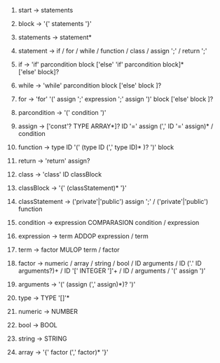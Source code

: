 
 01. start →
        statements

 02. block →
        '{' statements '}'

 03. statements →
        statement*

 04. statement →
        if
        / for
        / while
        / function
        / class
        / assign ';'
        / return ';'

 05. if →
        'if' parcondition block
        ['else' 'if' parcondition block]*  
        ['else' block]?

 06. while →
        'while' parcondition block
        ['else' block ]?

 07. for →
        'for' '(' assign ';' expression ';' assign ')' block
        ['else' block ]?

 08. parcondition →
        '(' condition ')'

 09. assign →
        ['const'? TYPE ARRAY*]? ID '=' assign (',' ID '=' assign)*
        / condition

 10. function →
        type ID '(' (type ID (',' type ID)* )? ')' block

 11. return →
        'return' assign?

 12. class →
        'class' ID classBlock

 13. classBlock →
        '{' (classStatement)* '}'

 14. classStatement →
        ('private'|'public') assign ';'
        / ('private'|'public') function

 16. condition →
        expression COMPARASION condition
        / expression

 15. expression →
        term ADDOP expression
        / term

 16. term →
        factor MULOP term
        / factor

 17. factor →
        numeric
        / array
        / string
        / bool
        / ID arguments
        / ID ('.' ID arguments?)+
        / ID '[' INTEGER ']'+
        / ID
        / arguments
        / '(' assign ')'

 18. arguments →
        '(' (assign (',' assign)\*)? ')'

 22. type    → TYPE '[]'*
 19. numeric → NUMBER
 20. bool    → BOOL
 21. string  → STRING
 22. array   → '{' factor (',' factor)* '}'
